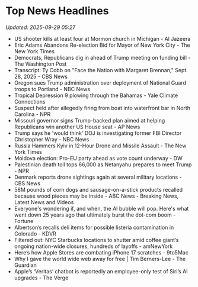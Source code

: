 # Top News Headlines

_Updated: 2025-09-29 05:27_

- US shooter kills at least four at Mormon church in Michigan - Al Jazeera
- Eric Adams Abandons Re-election Bid for Mayor of New York City - The New York Times
- Democrats, Republicans dig in ahead of Trump meeting on funding bill - The Washington Post
- Transcript: Ty Cobb on "Face the Nation with Margaret Brennan," Sept. 28, 2025 - CBS News
- Oregon sues Trump administration over deployment of National Guard troops to Portland - NBC News
- Tropical Depression 9 plowing through the Bahamas - Yale Climate Connections
- Suspect held after allegedly firing from boat into waterfront bar in North Carolina - NPR
- Missouri governor signs Trump-backed plan aimed at helping Republicans win another US House seat - AP News
- Trump says he 'would think' DOJ is investigating former FBI Director Christopher Wray - NBC News
- Russia Hammers Kyiv in 12-Hour Drone and Missile Assault - The New York Times
- Moldova election: Pro-EU party ahead as vote count underway - DW
- Palestinian death toll tops 66,000 as Netanyahu prepares to meet Trump - NPR
- Denmark reports drone sightings again at several military locations - CBS News
- 58M pounds of corn dogs and sausage-on-a-stick products recalled because wood pieces may be inside - ABC News - Breaking News, Latest News and Videos
- Everyone's wondering if, and when, the AI bubble will pop. Here's what went down 25 years ago that ultimately burst the dot-com boom - Fortune
- Albertson’s recalls deli items for possible listeria contamination in Colorado - KDVR
- Filtered out: NYC Starbucks locations to shutter amid coffee giant’s ongoing nation-wide closures, hundreds of layoffs - amNewYork
- Here’s how Apple Stores are combating iPhone 17 scratches - 9to5Mac
- Why I gave the world wide web away for free | Tim Berners-Lee - The Guardian
- Apple’s ‘Veritas’ chatbot is reportedly an employee-only test of Siri’s AI upgrades - The Verge